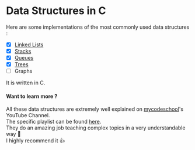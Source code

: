# Data Structures in C

Here are some implementations of the most commonly used data structures :    

- [x] [Linked Lists](./linked-lists)
- [x] [Stacks](./stacks)
- [x] [Queues](./queues)
- [x] [Trees](./trees)
- [ ] Graphs

It is written in C.

#### Want to learn more ?

All these data structures are extremely well explained on [mycodeschool](https://www.youtube.com/channel/UClEEsT7DkdVO_fkrBw0OTrA)'s YouTube Channel.  
The specific playlist can be found [here](https://www.youtube.com/playlist?list=PL2_aWCzGMAwI3W_JlcBbtYTwiQSsOTa6P).  
They do an amazing job teaching complex topics in a very understandable way :school:  
I highly recommend it :thumbsup: